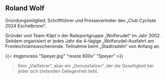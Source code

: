 ## Roland Wolf

Gründungsmitglied, Schriftführer und Pressevertreter  des „Club Cycliste 2024 Eschelbronn“.


Gründer und Team-Käpt`n der Radsportgruppe „Wolfsrudel“ im Jahr 2002.
Seitdem organisiert er jedes Jahr die 4-tägige „Wolfsrudel-Ausfahrt am Fronleichnamswochenende.
Teilnahme beim „Stadtradeln“ von Anfang an.

{{< imgprocess "Speyer.jpg" "resize 600x" "Speyer" >}}

> Kein „Vielfahrer“, aber ein „Genussfahrer“, der die Geselligkeit bei jeder sich bietenden Gelegenheit liebt.
